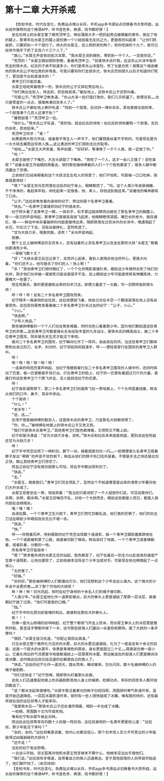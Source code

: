 # 第十二章 大开杀戒
        【告知书友，时代在变化，免费站点难以长存，手机app多书源站点切换看书大势所趋，站长给你推荐的这个换源APP，听书音色多、换源、找书都好使！】
       坐在石椅上的水犀王瞥了眼秃顶甲卫，伸出蒲扇大手一把抓起旁边被捆着的青年，放在了他的腿上，那青年在水犀王的腿上就仿佛一个小娃娃毫无反抗之力，更是疼的叫起来：“让你们抓就抓，只要抓到一千个就行了。伟大的水犀王，加上刚抓来的两个，和你吃掉的十九个，我可已经命令我手下抓了五百八十三个人了。”
       “放心。”水犀王声音依旧低沉浑厚，“我水犀王说到做到，等抓到一千个人，一定放你走。”
       “秃顶的！”水犀王眼如铜铃怒瞪，看着秃顶甲卫，“别拿铁木氏吓我，在这东山大泽中每年死去的铁木氏、纪氏的子弟不知道多少。你们是来东山泽冒险，死了也是白死！就算这个细皮嫩肉的铁木氏公子地位真的非常高，可我只要将你们全部杀光，铁木氏恐怕很久以后才知道你们死了，更加查不出到底谁杀的！”
       青甲卫们只能忍着。
       水犀王哈哈笑着随手一扔，铁木氏的公子又摔在旁边地上。
       “你们再出去些人，快去抓，抓些贱民来。”躺在地上，这铁木氏公子还怒叫着。
       “可是公子。”秃顶甲卫焦急道，“东山大泽一些打猎打渔的，我们几乎抓遍了。即便还有……也只是零星的一点点，很难再凑四百多人了。”
       铁木氏公子躺在地上狰狞吼道：“找到一个部落，反抗的一律杀杀杀，其他直接全部抓来，一个部落凑个几百人还凑不到？”
       “屠戮部落？”秃顶甲卫一怔。
       “怕什么。”铁木氏公子吼道，“真的怕，就去纪氏的领地！在纪氏的领地屠戮一个部落，反抗的杀死，其他捉来。”
       秃顶甲卫咬牙：“是！”
       如果是两大势力开战，或者是平常主人一声令下，他们屠戮是丝毫不手软的。可是现在是为一头大妖去屠戮且俘虏人族……这让勇武的甲卫们感到无比的耻辱。
       “哈哈……”水犀王大声笑着，笑声如雷，“好好好，等凑够了一千个人类，我一定放了你。”
       “呜！”
       水犀王砸吧了下嘴巴，大舌头舔舐了下嘴角，“刚吃了一个人，这才一会儿又饿了！该吃谁呢？”说着水犀王开始朝四周看去，顿时那些被绑缚着的人们一个个脸色都变了，很多人眼中都流露出了恐惧。
       之前他们已经亲眼看到这个大妖活生生吃人的场景了，他们不怕死，可是被一口口吃掉，简直就是地狱！
       “嗯？”水犀王目光忽然落在远处的纪宁身上，眼睛都亮了，“呜，这个人类少年皮肤细嫩，干干净净的，看起来年轻，肉吃起来一定很香，快，来人，将他送到我这来。”说着他的嘴角都有了口水。
       “公子。”达拉叔焦急看向身侧的纪宁，旁边则是十名青甲卫看着。
       “快去。”一名青甲卫直接抓向纪宁的兽皮衣。
       纪宁转头看了这青甲卫一眼，一挥右手，右手掌边就挥劈而出砸在了那名青甲卫的胸膛上，嘭~~~低沉的声音响起，那青甲卫直接高高抛飞起来，他眼睛瞪得滚圆，嘴巴长的老大，面目通红，噗~~~~鲜血中夹杂着破碎的内脏直接喷出来，随即跌落在过百米外的水泽中，噗通溅起了水花，尔后沉了下去，没有丝毫挣扎，显然死透了。
       “甘为大妖爪牙，残害同族，该死！”冰冷声音响起。
       寂静。
       整个土丘上被绑缚这的五百多人，还有站着的上百名青甲卫以及坐在那的大妖‘水犀王’都看向那清秀少年。
       一掌砸飞数十丈？
       “好！”大妖水犀王反应过来了，反而开心起来，看到人类残杀他当然开心，更是大叫着，“你们还不上，他可是杀了你们的人！快上啊！”
       “杀！”其他青甲卫们顿时眼红了，一个个化作残影直接扑来，眼前这少年竟然杀死了他们的伙伴，刚才他们伙伴被一掌砸死只能说是措手不及，加上眼前这少年可能是修炼有神魔炼体，力量略大一些罢了。
       而生死厮杀，靠的更是磨练出来的剑术刀法，即便力量差了一大截，可一剑照样能刺穿头颅！
       呼！呼！呼！足有二十多名青甲卫围攻而来。
       纪宁随手一推身侧的达拉叔，达拉叔便抛飞着，他自己也在半空一个翻滚就落在地上没有丝毫受伤，达拉叔则是焦急看着被二十多名青甲卫扑杀过去的纪宁：“公子，小心。”
       “小心。”
       “快逃啊。”
       “少年人快逃。”
       那些被绑缚着的一个个人们也在焦急喊着，同时也担心看着那少年。因为他们都知道这些青甲卫的厉害……这些青甲卫可都是擅长合击经验丰富的九牙战士，是铁木氏的精英战士，被二十多位青甲卫围攻，除非是先天生灵才能活下来吧。
       面对二十多名青甲卫的围攻，纪宁瞬间化作了一阵风，自由自在的风，当这些青甲卫们都挥劈刺出自己的刀、长矛、利剑时，纪宁却如同闲庭漫步，呼~~~便轻易穿行在围攻的青甲卫人群中。
       呼！
       啪！啪！啪！啪！啪！啪！
       一连串的响亮巴掌声响起，当纪宁鬼魅般窜行在二十多名青甲卫围攻的人缝中时，还同时挥动了巴掌，每一巴掌都是手背打出，打在青甲卫的脸上，纪宁的一巴掌有着超过万斤的力量，直接打的这些青甲卫个个跌飞开去，没人能挡住纪宁的巴掌。
       呼！
       纪宁身影凝聚停下，那二十多名青甲卫们则是跌飞在一旁地面上，个个头颅歪着扭着，鲜血从他们的口中、鼻子、耳朵中渗出。
       个个毙命！
       “什么！”
       “老天爷！”
       “这，这……”
       在场不管是被绑缚的数百人，还是铁木氏的青甲卫，乃至那名大妖都惊愕了。
       “你，你……”被绑缚在地面上的铁木氏公子又急又怒。
       “我们可是铁木氏青甲卫。”其他青甲卫们脸色都难看，又愤怒又不敢上前。
       纪宁却是冷漠道：“甘为大妖爪牙者，该死。”铁木氏和纪氏本来就是死敌，更别说这些死敌还甘为大妖爪牙！
       哗！
       纪宁手中凭空出现了一柄利剑，脚下一动，接着就是剑光一闪……一眨眼便是九名青甲卫捂着脖子发出‘嗬嗬’的声音不甘的倒下，鲜血从他们的脖子伤口往外冒着。不管是步法之快还是出剑之快，都让其他青甲卫们惊恐了。
       而且之前纪宁没有用剑就那么可怕，现在手中都出现利剑了。
       “快逃。”
       “走。”
       “水犀王，救救我们。”青甲卫们完全慌乱了，显然这个不知道哪里冒出来的清秀少年要对他们大开杀戒了。
       水犀王却是坐在一旁，哈哈笑着：“我当初只是说抓了一千人就放你们走，可没说救你们。杀啊，杀啊，都杀啊。”水犀王却唯恐不乱，对他一个大妖而言，眼前这些都是人而已，都是人族内部在自相残杀。
       嗤！嗤！嗤！
       血液在飘，一个个青甲卫无力倒下，青甲卫们慌忙四散乱逃，他们真的恐惧了，他们的剑法刀法在眼前少年眼前拙劣无比不堪一击。
       “快逃。”
       “快。”
       呼~~~伴随着风声，快到极致的纪宁凭空出现数十道身影，每一个青甲卫踉跄着都跌倒在地，一个个或是被刺穿了心脏，或者被切割了喉咙，鲜血染红了地面，一个个青甲卫或者横躺着，或者趴着，分散的一地。
       所有青甲卫尽皆毙命！
       “嗯？”原本看热闹的水犀王忽的站起，脸色都变了，纪宁在最后一刻全力以赴迸发的速度产生数十道残影，让他也震惊了，之前他根本没将这个少年当成对手。可是现在他也稍微起了一点戒心。
       “太厉害了。”
       “好强。”
       “杀的好。”那些被绑缚的人们都激动万分，他们没想到这个少年会这么强大。这个强大的少年会不会更厉害……杀了那个可怕的大妖呢？
       咻！咻！咻！剑光亮起，顿时在纪宁身侧的十余名人们的绳子被切断。
       “人类少年。”水犀王猛地化作一道黑影窜出，巨大的拳头上更是凝结了厚厚一层冰层，直接朝纪宁砸了过来，“他们可是我的口粮。”
       “铛。”
       纪宁手中的北冥剑却是嗖的刺出，直接刺在那巨大的拳头上。
       嘭！！！
       仿佛一座大山倒塌的巨响响起，纪宁整个都倒飞开去上百米，而水犀王拳头上的冰层更是轰然炸裂，甚至连手臂都炸掉了一半，这令那些部落人们露出一丝喜色和期待。废了大妖的一条手臂吗？
       “很好。”水犀王低沉吼道，“你配让我现出真身。”
       只见水犀王整个轰然化为滔天的水雾，巨大的水雾迅速凝结，化为了一座高足有十余丈的巨兽，这是一个超大的水犀牛，体表是青褐色的厚皮，身长更是超过二十丈……简直就仿佛一座小山，它鼻孔喷出的气流更是令地面都凝结上一层厚厚的冰霜，旁边被波及的部落人们更是瞬间冻成冰雕，这时候达拉叔已经迅速的在解救自己的族人了。
       “快走。”远处的纪宁化作一道流光，踏水而来，瞬间窜来，剑光闪烁，数十名被绑缚的人的绳子被割断。
       “你们还快走？”纪宁怒喝，随即转头盯着那头巨兽。
       这些人们迅速拿起地面上的兵器割断其他人身上的绳索，眨眼功夫，幸存的四百多人都开始四散逃了。
       “逃？都冰冻起来慢慢吃。”水犀牛那泛着黄光的眸子扫视四周，周围顿时寒气弥漫开来，温度开始迅速降低，一层层冰霜弥漫开来，顿时有一些人很快就成了冰雕，唯有跑的快的，还有最早就在逃的达拉叔等人才能幸存。
       “我是铁木氏——”那铁木氏公子还在凄厉喊着，喊到一半也成了冰雕。
       一眨眼，周围数十丈内尽成死地。
       唯有纪宁和水犀牛彼此对峙。
       而远处达拉叔等幸存的数十人则是一阵后怕，达拉叔身侧的一名青年更是担心道：“达拉叔，那少年能活下来吗？”
       “会的，会的。”达拉叔嘴里说着，他内心也都没信心，那个剑术惊人实力不可思议的少年能敌得过凶威赫赫的大妖吗？
       “还不走！”
       远处的纪宁发出怒喝。
       一旦战斗开始，百丈距离对他和水犀王而言根本不算什么，他根本没法出手救他们。
       “我们走。”达拉叔咬牙喝道，连带着自己的族人迅速离去。至于其他部落的人则早就开始逃了，他们都吓怕了。（未完待续）
       【告知书友，时代在变化，免费站点难以长存，手机app多书源站点切换看书大势所趋，站长给你推荐的这个换源APP，听书音色多、换源、找书都好使！】